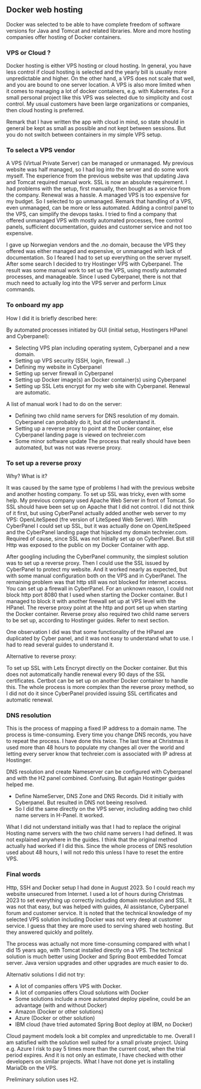 ## Docker web hosting

Docker was selected to be able to have complete freedom of software versions for Java and Tomcat and related libraries.
More and more hosting companies offer hosting of Docker containers.

### VPS or Cloud ?

Docker hosting is either VPS hosting or cloud hosting.
In general, you have less control if cloud hosting is selected and the yearly bill is usually more unpredictable and
higher. On the other hand, a VPS does not scale that well, and you are bound to one server location.
A VPS is also more limited when it comes to managing a lot of docker containers, e.g. with Kubernetes.
For a small personal project like this VPS was selected due to simplicity and cost control.
My usual customers have been large organizations or companies, then cloud hosting is preferred.

Remark that I have written the app with cloud in mind, so state should in general be kept as small as possible and
not kept between sessions. But you do not switch between containers in my simple VPS setup.

### To select a VPS vendor

A VPS (Virtual Private Server) can be managed or unmanaged.
My previous website was half managed, so I had log into the server and do some work myself.
The experience from the previous website was that updating Java and Tomcat required manual work.
SSL is now an absolute requirement. I had problems with the setup,
first manually, then bought as a service from the company. Renewal was a hassle.
A managed VPS is too expensive for my budget. So I selected to go unmanaged.
Remark that handling of a VPS, even unmanaged, can be more or less automated.
Adding a control panel to the VPS, can simplify the devops tasks.
I tried to find a company that offered unmanaged VPS with mostly automated processes, free control panels,
sufficient documentation, guides and customer service and not too expensive.

I gave up Norwegian vendors and the .no domain, because the VPS they offered was either
managed and expensive, or unmanaged with lack of documentation. So I feared I had to
set up everything on the server myself. After some search I decided to try Hostinger VPS with Cyberpanel.
The result was some manual work to set up the VPS, using mostly automated processes, and manageable. 
Since I used Cyberpanel, there is not that much need to actually log into the VPS server and perform Linux commands.

### To onboard my app

How I did it is briefly described here:

By automated processes initiated by GUI (initial setup, Hostingers HPanel and Cyberpanel):
- Selecting VPS plan including operating system, Cyberpanel and a new domain.
- Setting up VPS security (SSH, login, firewall ..)
- Defining my website in Cyberpanel
- Setting up server firewall in Cyberpanel
- Setting up Docker image(s) an Docker container(s) using Cyberpanel
- Setting up SSL Lets encrypt for my web site with Cyberpanel. Renewal are automatic.

A list of manual work I had to do on the server:
- Defining two child name servers for DNS resolution of my domain. Cyberpanel can probably do it, but did not understand it.
- Setting up a reverse proxy to point at the Docker container, else Cyberpanel landing page is viewed on techreier.com
- Some minor software update
The process that really should have been automated, but was not was reverse proxy.

### To set up a reverse proxy

Why? What is it?

It was caused by the same type of problems I had with the previous website and another hosting company.
To set up SSL was tricky, even with some help.
My previous company used Apache Web Server in front of Tomcat. So SSL should have been set up on Apache
that I did not control. I did not think of it first, but using CyberPanel actually added another web server to
my VPS: OpenLiteSpeed (fre version of LiteSpeed Web Server). With CyberPanel I could set up SSL, but it was actually
done on OpenLiteSpeed and the CyberPanel landing page that hijacked my domain techreier.com. 
Required of cause, since SSL was not initially set up on CyberPanel.
But still Http was exposed to the public on my Docker Container with app. 

After googling including the CyberPanel community, the simplest solution was to set up a reverse proxy. 
Then I could use the SSL issued by CyberPanel to protect my website. And it worked nearly as expected, but with some
manual configuration both on the VPS and in CyberPanel. The remaining problem was that http still was not blocked for
internet access. You can set up a firewall in CyberPanel. For an unknown reason, I could not block http port 8080 that
I used when starting the Docker container. But I managed to block it with another firewall set up at VPS level with the
HPanel. The reverse proxy point at the http and port set up when starting the Docker container.
Reverse proxy also required two child name servers to be set up, according to Hostinger guides.
Refer to next section.

One observation I did was that some functionality of the HPanel are duplicated by Cyber panel, and it was not
easy to understand what to use. I had to read several guides to understand it.

Alternative to reverse proxy:

To set up SSL with Lets Encrypt directly on the Docker container. But this does not automatically handle renewal
every 90 days of the SSL certificates. Certbot can be set up on another Docker container to handle this.
The whole process is more complex than the reverse proxy method, so I did not do it since CyberPanel provided 
issuing SSL certificates and automatic renewal.

### DNS resolution

This is the process of mapping a fixed IP address to a domain name. The process is time-consuming.
Every time you change DNS records, you have to repeat the process. I have done this twice.
The last time at Christmas it used more than 48 hours to populate my changes all over the world 
and letting every server know that techreier.com is associated with IP adress at Hostinger.

DNS resolution and create Nameserver can be configured with Cyberpanel and with the H2 panel combined. Confusing.
But again Hostinger guides helped me.

- Define NameServer, DNS Zone and DNS Records. Did it initially with Cyberpanel. But resulted in DNS not beeing resolved.
- So I did the same directly on the VPS server, including adding two child name servers in H-Panel. It worked.

What I did not understand initially was that I had to replace the original Hosting name servers with the two
child name servers I had defined. It was not explained anywhere in the guides. I think that the original
method actually had worked if I did this. Since the whole process of DNS resolution used about 48 hours,
I will not redo this unless I have to reset the entire VPS.

### Final words

Http, SSH and Docker setup I had done in August 2023. So I could reach my website unsecured from Internet.
I used a lot of hours during Christmas 2023 to set everything up correctly including domain resolution and SSL.
It was not that easy, but was helped with guides, AI assistance, Cyberpanel forum and customer service.
It is noted that the technical knowledge of my selected VPS solution including Docker was not very deep at customer service.
I guess that they are more used to serving shared web hosting. But they answered quickly and politely.

The process was actually not more time-consuming compared with what I did 15 years ago, with Tomcat installed directly
on a VPS. The technical solution is much better using Docker and Spring Boot embedded Tomcat server.
Java version upgrades and other upgrades are much easier to do.

Alternativ solutions I did not try:
- A lot of companies offers VPS with Docker.
- A lot of companies offers Cloud solutions with Docker
- Some solutions include a more automated deploy pipeline, could be an advantage (with and without Docker)
- Amazon (Docker or other solutions)
- Azure (Docker or other solution)
- IBM cloud (have tried automated Spring Boot deploy at IBM, no Docker)

Cloud payment models look a bit complex and unpredictable to me.
Overall I am satisfied with the solution well suited for a small private project.
Using e.g. Azure I risk to pay 5 times more than the current cost, when the trial period expires.
And it is not only an estimate, I have checked with other developers on similar projects.
What I have not done yet is installing MariaDb on the VPS.  

Preliminary solution uses H2.
